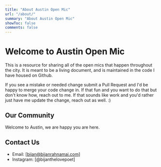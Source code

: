 ```yaml
---
title: "About Austin Open Mic"
url: "/about/"
summary: "About Austin Open Mic"
showToc: false
comments: false
---
```


# Welcome to Austin Open Mic

This is a resource for sharing all of the open mics that happen throughout the city. It is meant to be a living document, and is maintained in the code I have housed on Github.

If you see a mistake or needed change submit a Pull Request and I'd be happy to merge your code change in. If that fun and you want to do that but don't know how, reach out to me. If that sounds like work and you'd rather just have me update the change, reach out as well. :)

## Our Community

Welcome to Austin, we are happy you are here.

## Contact Us


- Email: [bijan@bijanrahnamai.com]
- Instagram: [@bijanthelovepoet]